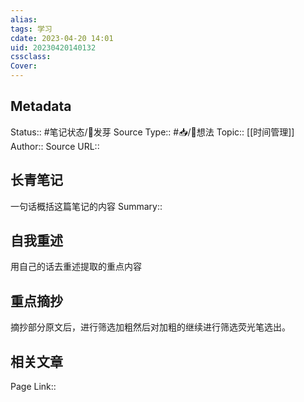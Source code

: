 ```yaml
---
alias: 
tags: 学习
cdate: 2023-04-20 14:01
uid: 20230420140132 
cssclass: 
Cover: 
---
```


## Metadata
Status::    #笔记状态/🌱发芽
Source Type::  #📥/💭想法 
Topic:: [[时间管理]]
Author:: 
Source URL:: 

## 长青笔记
一句话概括这篇笔记的内容
Summary:: 

## 自我重述
用自己的话去重述提取的重点内容


## 重点摘抄
摘抄部分原文后，进行筛选加粗然后对加粗的继续进行筛选荧光笔选出。


## 相关文章
Page Link::  
